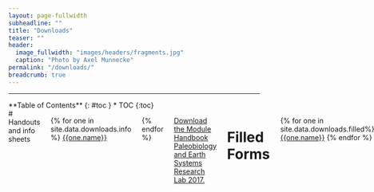 ```yaml
---
layout: page-fullwidth
subheadline: ""
title: "Downloads"
teaser: ""
header: 
  image_fullwidth: "images/headers/fragments.jpg"
  caption: "Photo by Axel Munnecke"
permalink: "/downloads/"
breadcrumb: true
---
```


* * *
<div class="row">
<div class="medium-4 medium-push-8 columns" markdown="1">
<div class="panel radius" markdown="1">
**Table of Contents**
{: #toc }
*  TOC
{:toc}
</div>
</div><!-- /.medium-4.columns -->

<div class="medium-8 medium-pull-4 columns" markdown="1">
# Handouts and info sheets

{% for one in site.data.downloads.info %}
<a href="{{ site.url }}{{ site.baseurl }}/{{ one.local }}">{{one.name}}</a>

{% endfor %}

[Download the Module Handbook Paleobiology and Earth Systems Research Lab 2017.](https://palaeobiology.nat.fau.de/wp-content/uploads/2017/05/Module_Handbook_Palaeobiology_2017.pdf)

# Filled Forms


{% for one in site.data.downloads.filled%}
<a href="{{ site.url }}{{ site.baseurl }}/{{ one.url }}">{{one.name}}</a>
{% endfor %}


# Empty Forms

{% for one in site.data.downloads.empty %}
<a href="{{ site.url }}{{ site.baseurl }}/{{ one.local }}">{{one.name}}</a>
{% endfor %}


</div><!-- /.medium-8.columns -->
</div><!-- /.row -->
